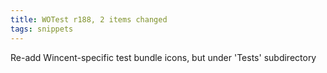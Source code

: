 ```yaml
---
title: WOTest r188, 2 items changed
tags: snippets
---
```


Re-add Wincent-specific test bundle icons, but under 'Tests' subdirectory
